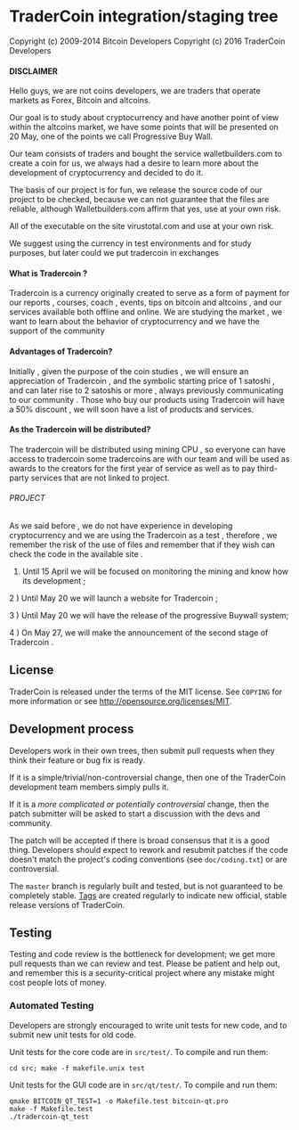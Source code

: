 TraderCoin integration/staging tree
================================



Copyright (c) 2009-2014 Bitcoin Developers
Copyright (c) 2016 TraderCoin Developers

#### DISCLAIMER ####

Hello guys, we are not coins developers, we are traders that operate markets as Forex, Bitcoin and altcoins.

Our goal is to study about cryptocurrency and have another point of view within the altcoins market, we have some points that will be presented on 20 May, one of the points we call Progressive Buy Wall.

Our team consists of traders and bought the service walletbuilders.com to create a coin for us, we always had a desire to learn more about the development of cryptocurrency and decided to do it.

The basis of our project is for fun, we release the source code of our project to be checked, because we can not guarantee that the files are reliable, although Walletbuilders.com affirm that yes, use at your own risk.

All of the executable on the site virustotal.com and use at your own risk.

We suggest using the currency in test environments and for study purposes, but later could we put tradercoin in exchanges


#### What is Tradercoin ? #####

Tradercoin is a currency originally created to serve as a form of payment for our reports , courses, coach , events, tips on bitcoin and altcoins , and our services available both offline and online.
We are studying the market , we want to learn about the behavior of cryptocurrency and we have the support of the community

#### Advantages of Tradercoin? ####

Initially , given the purpose of the coin studies , we will ensure an appreciation of Tradercoin , and the symbolic starting price of 1 satoshi , and can later rise to 2 satoshis or more , always previously communicating to our community .
Those who buy our products using Tradercoin will have a 50% discount , we will soon have a list of products and services.

#### As the Tradercoin will be distributed? ####

The tradercoin will be distributed using mining CPU , so everyone can have access to tradercoin some tradercoins are with our team and will be used as awards to the creators for the first year of service as well as to pay third-party services that are not linked to project.


######  PROJECT  #####

As we said before , we do not have experience in developing cryptocurrency and we are using the Tradercoin as a test , therefore , we remember the risk of the use of files and remember that if they wish can check the code in the available site .

1) Until 15 April we will be focused on monitoring the mining and know how its development ;

2 ) Until May 20 we will launch a website for Tradercoin ;

3 ) Until May 20 we will have the release of the progressive Buywall system;

4 ) On May 27, we will make the announcement of the second stage of Tradercoin .


License
-------

TraderCoin is released under the terms of the MIT license. See `COPYING` for more
information or see http://opensource.org/licenses/MIT.

Development process
-------------------

Developers work in their own trees, then submit pull requests when they think
their feature or bug fix is ready.

If it is a simple/trivial/non-controversial change, then one of the TraderCoin
development team members simply pulls it.

If it is a *more complicated or potentially controversial* change, then the patch
submitter will be asked to start a discussion with the devs and community.

The patch will be accepted if there is broad consensus that it is a good thing.
Developers should expect to rework and resubmit patches if the code doesn't
match the project's coding conventions (see `doc/coding.txt`) or are
controversial.

The `master` branch is regularly built and tested, but is not guaranteed to be
completely stable. [Tags](https://github.com/tradercoin-project/tradercoin/tags) are created
regularly to indicate new official, stable release versions of TraderCoin.

Testing
-------

Testing and code review is the bottleneck for development; we get more pull
requests than we can review and test. Please be patient and help out, and
remember this is a security-critical project where any mistake might cost people
lots of money.

### Automated Testing

Developers are strongly encouraged to write unit tests for new code, and to
submit new unit tests for old code.

Unit tests for the core code are in `src/test/`. To compile and run them:

    cd src; make -f makefile.unix test

Unit tests for the GUI code are in `src/qt/test/`. To compile and run them:

    qmake BITCOIN_QT_TEST=1 -o Makefile.test bitcoin-qt.pro
    make -f Makefile.test
    ./tradercoin-qt_test

